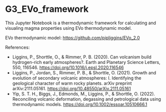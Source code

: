 # G3_EVo_framework
This Jupyter Notebook is a thermodynamic framework for calculating and visualing magma properties using EVo thermodynamic model.

EVo thermodynamic model: https://github.com/pipliggins/EVo_2.0

References:
- Liggins, P., Shorttle, O., & Rimmer, P. B. (2020). Can volcanism build hydrogen-rich early atmospheres?. Earth and Planetary Science Letters, 550, 116546. https://doi.org/10.1016/j.epsl.2020.116546
- Liggins, P., Jordan, S., Rimmer, P. B., & Shorttle, O. (2021). Growth and evolution of secondary volcanic atmospheres: I. Identifying the geological character of warm rocky planets. arXiv preprint arXiv:2111.05161. https://doi.org/10.48550/arXiv.2111.05161
- Yip, S. T. H., Biggs, J., Edmonds, M., Liggins, P., & Shorttle, O. (2022). Reconciling volcanic deformation, degassing and petrological data using thermodynamic models. https://doi.org/10.1002/essoar.10510666.1
